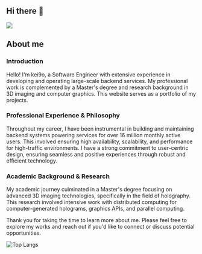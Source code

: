 ## Hi there 👋

![](https://komarev.com/ghpvc/?username=kei9o)

## About me
### Introduction
Hello! I'm kei9o, a Software Engineer with extensive experience in developing and operating large-scale backend services. My professional work is complemented by a Master's degree and research background in 3D imaging and computer graphics. This website serves as a portfolio of my projects.

### Professional Experience & Philosophy
Throughout my career, I have been instrumental in building and maintaining backend systems powering services for over 16 million monthly active users. This involved ensuring high availability, scalability, and performance for high-traffic environments. I have a strong commitment to user-centric design, ensuring seamless and positive experiences through robust and efficient technology.

### Academic Background & Research
My academic journey culminated in a Master's degree focusing on advanced 3D imaging technologies, specifically in the field of holography. This research involved intensive work with distributed computing for computer-generated holograms, graphics APIs, and parallel computing.

Thank you for taking the time to learn more about me. Please feel free to explore my works and reach out if you'd like to connect or discuss potential opportunities.

![Top Langs](https://github-readme-stats.vercel.app/api/top-langs/?username=kei9o&size_weight=0.5&count_weight=0.5&hide_border=true&theme=transparent&title_color=f0f6fc&text_color=f0f6fc)

<!--
**kei9o/kei9o** is a ✨ _special_ ✨ repository because its `README.md` (this file) appears on your GitHub profile.

Here are some ideas to get you started:

- 🔭 I’m currently working on ...
- 🌱 I’m currently learning ...
- 👯 I’m looking to collaborate on ...
- 🤔 I’m looking for help with ...
- 💬 Ask me about ...
- 📫 How to reach me: ...
- 😄 Pronouns: ...
- ⚡ Fun fact: ...
-->
